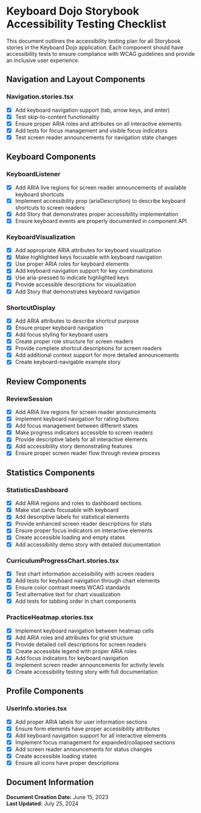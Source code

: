 # Keyboard Dojo Storybook Accessibility Testing Checklist

This document outlines the accessibility testing plan for all Storybook stories in the Keyboard Dojo application. Each component should have accessibility tests to ensure compliance with WCAG guidelines and provide an inclusive user experience.

## Navigation and Layout Components

### Navigation.stories.tsx
- [x] Add keyboard navigation support (tab, arrow keys, and enter)
- [x] Test skip-to-content functionality
- [x] Ensure proper ARIA roles and attributes on all interactive elements
- [x] Add tests for focus management and visible focus indicators
- [x] Test screen reader announcements for navigation state changes

## Keyboard Components

### KeyboardListener
- [x] Add ARIA live regions for screen reader announcements of available keyboard shortcuts
- [x] Implement accessibility prop (ariaDescription) to describe keyboard shortcuts to screen readers
- [x] Add Story that demonstrates proper accessibility implementation
- [x] Ensure keyboard events are properly documented in component API

### KeyboardVisualization
- [x] Add appropriate ARIA attributes for keyboard visualization
- [x] Make highlighted keys focusable with keyboard navigation
- [x] Use proper ARIA roles for keyboard elements
- [x] Add keyboard navigation support for key combinations
- [x] Use aria-pressed to indicate highlighted keys
- [x] Provide accessible descriptions for visualization
- [x] Add Story that demonstrates keyboard navigation

### ShortcutDisplay
- [x] Add ARIA attributes to describe shortcut purpose
- [x] Ensure proper keyboard navigation
- [x] Add focus styling for keyboard users
- [x] Create proper role structure for screen readers
- [x] Provide complete shortcut descriptions for screen readers
- [x] Add additional context support for more detailed announcements
- [x] Create keyboard-navigable example story

## Review Components

### ReviewSession
- [x] Add ARIA live regions for screen reader announcements
- [x] Implement keyboard navigation for rating buttons
- [x] Add focus management between different states
- [x] Make progress indicators accessible to screen readers
- [x] Provide descriptive labels for all interactive elements
- [x] Add accessibility story demonstrating features
- [x] Ensure proper screen reader flow through review process

## Statistics Components

### StatisticsDashboard
- [x] Add ARIA regions and roles to dashboard sections
- [x] Make stat cards focusable with keyboard
- [x] Add descriptive labels for statistical elements
- [x] Provide enhanced screen reader descriptions for stats
- [x] Ensure proper focus indicators on interactive elements
- [x] Create accessible loading and empty states
- [x] Add accessibility demo story with detailed documentation

### CurriculumProgressChart.stories.tsx
- [x] Test chart information accessibility with screen readers
- [x] Add tests for keyboard navigation through chart elements
- [x] Ensure color contrast meets WCAG standards
- [x] Test alternative text for chart visualization
- [x] Add tests for tabbing order in chart components

### PracticeHeatmap.stories.tsx
- [x] Implement keyboard navigation between heatmap cells
- [x] Add ARIA roles and attributes for grid structure
- [x] Provide detailed cell descriptions for screen readers
- [x] Create accessible legend with proper ARIA roles
- [x] Add focus indicators for keyboard navigation
- [x] Implement screen reader announcements for activity levels
- [x] Create accessibility testing story with full documentation

## Profile Components

### UserInfo.stories.tsx
- [x] Add proper ARIA labels for user information sections
- [x] Ensure form elements have proper accessibility attributes
- [x] Add keyboard navigation support for all interactive elements
- [x] Implement focus management for expanded/collapsed sections
- [x] Add screen reader announcements for status changes
- [x] Create accessible loading states
- [x] Ensure all icons have proper descriptions

## Document Information

**Document Creation Date:** June 15, 2023  
**Last Updated:** July 25, 2024 